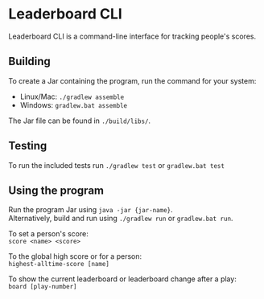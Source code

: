 # Leaderboard CLI
Leaderboard CLI is a command-line interface for tracking people's scores.

## Building
To create a Jar containing the program, run the command for your system:
- Linux/Mac: `./gradlew assemble`
- Windows: `gradlew.bat assemble`

The Jar file can be found in `./build/libs/`.

## Testing
To run the included tests run `./gradlew test` or `gradlew.bat test`

## Using the program
Run the program Jar using `java -jar {jar-name}`.\
Alternatively, build and run using `./gradlew run` or `gradlew.bat run`.

To set a person's score:\
`score <name> <score>`

To the global high score or for a person:\
`highest-alltime-score [name]`

To show the current leaderboard or leaderboard change after a play:\
`board [play-number]`

